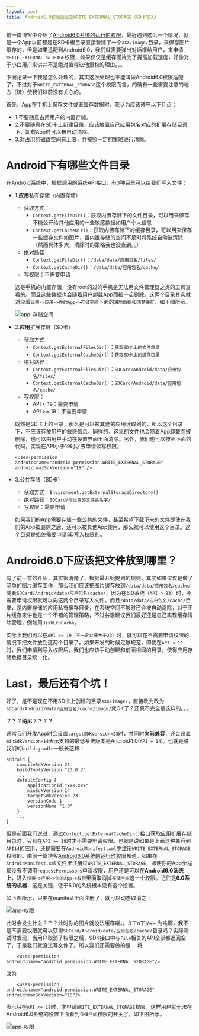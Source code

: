 ```yaml
---
layout: post
title: Android6.0权限适配之WRITE_EXTERNAL_STORAGE（SD卡写入）
---
```


前一篇博客中介绍了[Android6.0系统的运行时权限]()，最近遇到这么一个情况，就是一个App以前都是在SD卡根目录直接新建了一个`XXX/image/`目录，来保存图片缓存的，但是如果适配到Android6.0，我们就需要弹出对话框给用户，来申请`WRITE_EXTERNAL_STORAGE`权限，如果仅仅是缓存图片为了提高加载速度，好像对于小白用户来讲并不是绝对值得让他授权的理由。。。

下面记录一下我是怎么处理的，其实这次处理也不能叫做Android6.0权限适配了，不过对于`WRITE_EXTERNAL_STORAGE`这个权限而言，的确有一些需要注意的地方（坑）使我们以前没有关心的。

首先，App在手机上保存文件或者缓存数据时，我认为应该遵守以下几点：

- 1.不要随意占用用户的内置存储。
- 2.不要随意在SD卡上新建目录，应该放置自己应用包名对应的扩展存储目录下，卸载App时可以被自动清除。
- 3.对占用的磁盘空间有上限，并按照一定的策略进行清除。


# Android下有哪些文件目录

在Android系统中，根据调用的系统API接口，有3种目录可以给我们写入文件：

- 1.**应用**私有存储（内置存储）
	- 获取方式：
		- `Context.getFileDir()`：获取内置存储下的文件目录，可以用来保存不能公开给其他应用的一些敏感数据如用户个人信息
		- `Context.getCacheDir()`：获取内置存储下的缓存目录，可以用来保存一些缓存文件如图片，当内置存储的空间不足时将系统自动被清除（然而具体多大，清除时的策略我也没查到。。）
	- 绝对路径：
		- `Context.getFileDir()`：`/data/data/应用包名/files/`
		- `Context.getCacheDir()`：`/data/data/应用包名/cache/`
	- 写权限：不需要申请
	
	这是手机的内置存储，没有root的过的手机是无法用文件管理器之类的工具查看的。而且这些数据也会随着用户卸载App而被一起删除。这两个目录其实就对应着`设置->应用->你的App->存储空间`下面的`清除数据`和`清楚缓存`，如下图所示。
	
	![app-存储空间](/content/images/app-storage.png)
	
- 2.**应用**扩展存储（SD卡）
	- 获取方式：
		- `Context.getExternalFilesDir()`：`获取SD卡上的文件目录`
		- `Context.getExternalCacheDir()`：`获取SD卡上的缓存目录`
	- 绝对路径：
		 - `Context.getExternalFilesDir()`：`SDCard/Android/data/应用包名/files/`
		- `Context.getExternalCacheDir()`：`SDCard/Android/data/应用包名/cache/`
	- 写权限：
		- API < 19：需要申请
		- API >= 19：不需要申请
		
	既然是SD卡上的目录，那么是可以被其他的应用读取到的，所以这个目录下，不应该存放用户的敏感信息。同样的，这里的文件也会随着App卸载而被删除，也可以由用户手动在设置界面里面清除。另外，我们也可以按照下面的代码，实现在API小于19时才去申请读写权限。
	
	```
	<uses-permission
    android:name="android.permission.WRITE_EXTERNAL_STORAGE"
    android:maxSdkVersion="18" />
	```
	
- 3.公共存储（SD卡）
	- 获取方式：`Environment.getExternalStorageDirectory()`
	- 绝对路径：`SDCard/你设置的文件夹名字/`
	- 写权限：需要申请
	
	如果我们的App需要存储一些公共的文件，甚至希望下载下来的文件即使在我们的App被删除之后，还可以被其他App使用，那么就可以使用这个目录。这个目录是始终需要申请SD写入权限的。
	
# Android6.0下应该把文件放到哪里？

有了前一节的介绍，其实很清楚了，根据最开始提到的规则，其实如果仅仅是做了简单的图片缓存工作，那么我们应该把图片缓存放到`/data/data/应用包名/cache/`或者`SDCard/Android/data/应用包名/cache/`，因为在6.0系统（`API > 23`）时，不需要申请权限就可以向这两个目录写入文件。而且`/data/data/应用包名/cache/`目录，是内置存储的应用私有缓存目录，在系统空间不够时还会被自动清除，对于图片缓存来讲也是一个不错的管理策略，不过谷歌建议我们最好还是自己实现缓存清除管理，例如用`DiskLruCache`。

实际上我们可以在`API >= 19（不一定非要大于23）`时，就可以在不需要申请权限的情况下把文件放到这两个目录了。如果开发的时候足够规范，即使在`API < 19`时，我们申请到写入权限后，我们也应该手动创建和前面相同的目录，使得应用存储数据目录统一化。


# Last，最后还有个坑！

好了，是不是现在不用SD卡上创建的目录`XXX/image/`，直接改为改为`SDCard/Android/data/应用包名/cache/image/`就OK了？还真不完全是这样的。。。

**？？？纳尼？？？？**

通常我们开发App时会设置`targetSDKVersion=23`时，并同时**向前兼容**，还会设置`minSdkVersion=14`表示支持的最低系统版本是Android4.0(`API = 14`)。也就是说我们的`build.gradle`一般长这样：

```
android {
    compileSdkVersion 23
    buildToolsVersion "23.0.2"
    ...
    defaultConfig {
        applicationId "xxx.xxx"
        minSdkVersion 14
        targetSdkVersion 23
        versionCode 1
        versionName "1.0"
    }
    ...
}
```

但是前面我们说过，通过`Context.getExternalCacheDir()`接口获取应用扩展存储目录时，只有在`API >= 19`时才不需要申请权限。也就是说如果是上面这种兼容到`API14`的应用，还是需要在`AndroidManifest.xml`中注册`WRITE_EXTERNAL_STORAGE`权限的。由前一篇博客[Android6.0系统的运行时权限]()知道，如果在`AndroidManifest.xml`文件里注册过`WRITE_EXTERNAL_STORAGE`，即使你的App全程都没有不调用`requestPermissons`申请权限，用户还是可以在**Android6.0系统上**，进入`设置->应用->你的App->权限`里面取消掉`存储空间`这一个权限。记住是**6.0系统的机器**，这是关键，低于6.0的系统根本没有这个设置。

如下图所示，只要在manifest里面注册了，就可以动态取消之！

![app-权限](/content/images/app-perm-before.png)

此时会发生什么？？？此时你的图片就没法缓存喽。。/(ㄒoㄒ)/~~  为啥啊，我不是不需要权限就可以获得`SDCard/Android/data/应用包名/cache/`目录吗？实际测试时发现，当用户取消了权限之后，SDK接口中与`File`相关的API全部都返回空了，于是我们就没法写文件了。所以我们还需要做的是：
将

```
    <uses-permission android:name="android.permission.WRITE_EXTERNAL_STORAGE"/>

```
改为

```
    <uses-permission android:name="android.permission.WRITE_EXTERNAL_STORAGE" android:maxSdkVersion="18"/>

```

表示只在`API <= 18`时，才申请`WRITE_EXTERNAL_STORAGE`权限。这样用户就无法在Android6.0系统的设置下面看到`存储空间`权限的开关了，如下图所示。

![app-权限](/content/images/app-perm-after.png)









